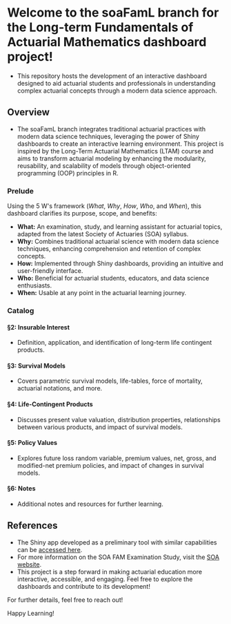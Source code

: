 # Welcome to the soaFamL branch for the Long-term Fundamentals of Actuarial Mathematics dashboard project! 

- This repository hosts the development of an interactive dashboard designed to aid actuarial students and professionals in understanding complex actuarial concepts through a modern data science approach.

## Overview

- The soaFamL branch integrates traditional actuarial practices with modern data science techniques, leveraging the power of Shiny dashboards to create an interactive learning environment. This project is inspired by the Long-Term Actuarial Mathematics (LTAM) course and aims to transform actuarial modeling by enhancing the modularity, reusability, and scalability of models through object-oriented programming (OOP) principles in R.

### Prelude

Using the 5 W's framework (*What*, *Why*, *How*, *Who*, and *When*), this dashboard clarifies its purpose, scope, and benefits:

  - **What:** An examination, study, and learning assistant for actuarial topics, adapted from the latest Society of Actuaries (SOA) syllabus.
  - **Why:** Combines traditional actuarial science with modern data science techniques, enhancing comprehension and retention of complex concepts.
  - **How:** Implemented through Shiny dashboards, providing an intuitive and user-friendly interface.
  - **Who:** Beneficial for actuarial students, educators, and data science enthusiasts.
  - **When:** Usable at any point in the actuarial learning journey.

### Catalog

#### **§2: Insurable Interest**
  - Definition, application, and identification of long-term life contingent products.
#### **§3: Survival Models**
  - Covers parametric survival models, life-tables, force of mortality, actuarial notations, and more.
#### **§4: Life-Contingent Products**
  - Discusses present value valuation, distribution properties, relationships between various products, and impact of survival models.
#### **§5: Policy Values**
  - Explores future loss random variable, premium values, net, gross, and modified-net premium policies, and impact of changes in survival models.
#### **§6: Notes**
  - Additional notes and resources for further learning.
    
## References

  - The Shiny app developed as a preliminary tool with similar capabilities can be [accessed here](https://alfredijeomah.shinyapps.io/calculator/).
  - For more information on the SOA FAM Examination Study, visit the [SOA website](https://www.soa.org/education/exam-req/edu-exam-fam/).
  - This project is a step forward in making actuarial education more interactive, accessible, and engaging. Feel free to explore the dashboards and contribute to its development!

For further details, feel free to reach out!

Happy Learning!
